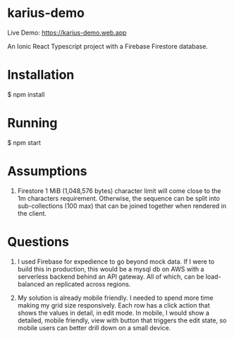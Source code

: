 # karius-demo

Live Demo: https://karius-demo.web.app

An Ionic React Typescript project with a Firebase Firestore database.

# Installation

\$ npm install

# Running

\$ npm start

# Assumptions

1. Firestore 1 MiB (1,048,576 bytes) character limit will come close to the 1m characters requirement. Otherwise, the sequence can be split into sub-collections (100 max) that can be joined together when rendered in the client.

# Questions

1. I used Firebase for expedience to go beyond mock data. If I were to build this in production, this would be a mysql db on AWS with a serverless backend behind an API gateway. All of which, can be load-balanced an replicated across regions.

2. My solution is already mobile friendly. I needed to spend more time making my grid size responsively. Each row has a click action that shows the values in detail, in edit mode. In mobile, I would show a detailed, mobile friendly, view with button that triggers the edit state, so mobile users can better drill down on a small device.
